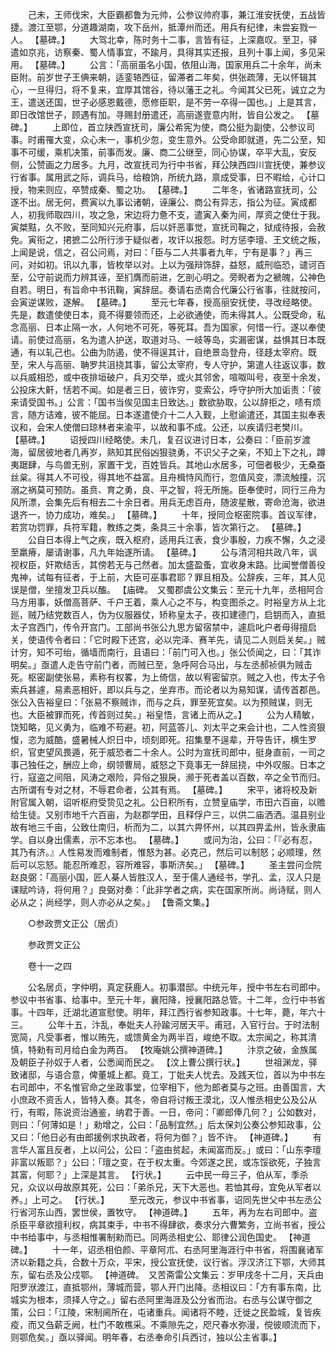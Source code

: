 <!-- { "loadSidebar": true } -->
　　己未，王师伐宋，大臣霸都鲁为元帅，公参议帅府事，兼江淮安抚使，五战皆捷。渡江至鄂，分道趣湖南，攻下岳州，抵潭州而还。用兵有纪律，未尝妄戮一人。 【墓碑。】 
　　大驾北幸，陈时务十二事，言皆有征，上深嘉叹。至卫，驿遣如京兆，访察秦、蜀人情事宜，不踰月，具得其实还报，且列十事上闻，多见采用。 【墓碑。】 
　　公言：「高丽虽名小国，依阻山海，国家用兵二十余年，尚未臣附。前岁世子王倎来朝，适銮辂西征，留滞者二年矣，供张疏薄，无以怀辑其心，一旦得归，将不复来，宜厚其馆谷，待以藩王之礼。今闻其父已死，诚立之为王，遣送还国，世子必感恩戴德，愿修臣职，是不劳一卒得一国也。」上是其言，即日改馆世子，顾遇有加。寻赐封册遣还，高丽遂壹意内附，皆自公发之。 【墓碑。】 
　　上即位，首立陕西宣抚司，廉公希宪为使，商公挺为副使，公参议司事。时甫罹大变，众心未一，事机少忽，变生意外。公受命即就道，先二公至，知事不可缓，乘机决策，前事而发。廉、商二公继至，同心协谋，卒平大乱，安反侧，公赞画之力居多。九月，改宣抚司为行中书省，拜公陕西四川宣抚使，兼参议行省事。属用武之际，调兵马，给粮饷，所统九路，禀成受事，日不暇给，心计口授，物来则应，卒赞成秦、蜀之功。 【墓碑。】 
　　二年冬，省诸路宣抚司，公遂不出。居无何，费寅以九事讼诸朝，诬廉公、商公有异志，指公为征。寅成都人，初我师取四川，攻之急，宋边将力惫不支，遣寅入秦为间，厚资之使仕于我。寅桀黠，久不败，至同知兴元府事，后以奸恶事觉，宣抚司鞠之，狱成待报，会赦免。寅衔之，捃摭二公所行涉于疑似者，攻讦以报怨。时方惩李璮、王文统之叛，上闻是说，信之，召公问焉，对曰：「臣与二人共事者九年，宁有是事？」再三问，对如初。讯以九事，皆枚举以对。上以为强辩饰辞，益怒，威刑临恐，谴诃百至，公守前说而力辨其诬，至扪膺而前进，乞剖心明之。旁睨者为之褫魄，公神色自若。明日，有旨命中书讯鞠，寅辞屈。奏请右丞南合代廉公行省事，往就按问，会寅逆谋败，遂解。 【墓碑。】 
　　至元七年春，授高丽安抚使，寻改经略使。先是，数遣使使日本，竟不得要领而还，上必欲通使，而未得其人。公既受命，私念高丽、日本止隔一水，人何地不可死，等死耳。吾为国家，何惜一行。遂以奉使请。前使过高丽，名为遣人护送，取道对马、一岐等岛，实漏密谋，益惧其日本既通，有以轧己也。公曲为防遏，使不得逞其计，自绝景岛登舟，径趍太宰府。既至，宋人与高丽、聃罗共沮挠其事，留公太宰府，专人守护，第遣人往返议事，数以兵威相恐，或中夜排垣破户，兵刃交举，或火其邻舍，喧呶叫号，夜至十余发，公投床大鼾，恬若不闻。如是者三日，彼诈穷，变索公，呼守护所大加诟责：「彼来请受国书。」公言：「国书当俟见国主日致达。」数欲胁取，公以辞拒之，啧有烦言，随方诘难，彼不能屈。日本遂遣使介十二人入觐，上慰谕遣还，其国主拟奉表议和，会宋人使僧曰琼林者来渝平，以故和事不成。公还，以疾请归老樊川。 【墓碑。】 
　　诏授四川经略使。未几，复召议进讨日本，公奏曰：「臣前岁渡海，留居彼地者几再岁，熟知其民俗凶狠骁勇，不识父子之亲，不知上下之礼，蹲夷踞肆，与鸟兽无别，家置干戈，百姓皆兵。其地山水居多，可佃者极少，无桑蚕丝枲。得其人不可役，得其地不益富。且舟楫恃风而行，忽值风变，漂流触撞，沉溺之祸莫可预防。虽贲、育之勇，良、平之智，将无所施。臣奉使时，同行三舟为风所漂，会集先后有相去二十余日者。用兵无虑百舟，随波星散，寄命沧海，欲进退齐一，协力成功，难矣。」 【墓碑。】 
　　十年，授同佥枢密院事。首议军律，若赏功罚罪，兵符军籍，教练之类，条具三十余事，皆次第行之。 【墓碑。】 
　　公自日本得上气之疾，既入枢府，适用兵江表，食少事殷，力疾不懈，久之浸至羸瘠，屡请谢事，凡九年始遂所请。 【墓碑。】 
　　公与清河相共政八年，讽视权臣，奸欺结舌，其傍若无与己然者。加太盛盈蚤，宜收身末路。比闻誉僧善役鬼神，试每有征者，于上前，大臣可巫事君耶？罪且相及。公辞疾，三年，其人见误是僧，坐擅发卫兵以醢。 【庙碑。　又蜀郡虞公文集云：至元十九年，丞相阿合马方用事，妖僧高菩萨、千户王着，乘人心之不与，构变图杀之。时裕皇方从上北廵，贼乃结党数百人，伪为仪服器仗，矫称皇太子，夜扣建德门，启钥而入，直抵太子宫西门，传令开宫门。工部尚书张公九思方留宿禁中，遽启叱户者毋得擅启关，使语传令者曰：「它时殿下还宫，必以完泽、赛羊先，请见二人则启关矣。」贼计穷，知不可绐，循墙而南行，且语曰：「前门可入也。」张公侦闻之，曰：「其诈明矣。」亟遣人走告守前门者，而贼已至，急呼阿合马出，与左丞郝祯俱为贼击死。枢密副使张易，素称有权畧，为上倚信，故以宥密留京。贼之入也，传太子令索兵甚遽，易素恶相奸，即以兵与之，坐弃市。而论者以为易知谋，请传首郡邑。张公入告裕皇曰：「张易不察贼诈，而与之兵，罪至死宜矣。以为预贼谋，则无也。大臣被罪而死，传首则过矣。」裕皇悟，言诸上而从之。】 
　　公为人精敏，饶知略，见义勇为，临难不苟避。初，阿蓝答儿、刘太平之来会计也，二人性资狠愎，恣为威酷，盛暑械人炽日中，顷刻即死。招集羣不逞辈，开导告讦，横生罗织，官吏望风畏遁，死于威恐者二十余人。公时为宣抚司郎中，挺身直前，一司之事己独任之，酬应上命，纲领曹局，威怒之下竟事无一辞屈挠，中外叹服。日本之行，寇盗之间阻，风涛之艰险，异俗之狠戾，濒于死者盖以百数，卒之全节而归。古所谓有专对之材，不辱君命者，公其有焉。 【墓碑。】 
　　宋平，诸将校及新附官属入朝，诏听枢府受贽见之礼。公日积所有，立赞皇庙学，市田六百亩，以赡给生徒。又别市地千六百亩，为赵郡学田，且释俘户三，以供二庙洒洒。温县别业故有地三千亩，公致仕南归，析而为二，以其六畀怀州，以其四畀孟州，皆永隶庙学。自以身出儒素，示不忘本也。 【墓碑。】 
　　或问为治，公曰：「『必有忍，其乃有济。』人性易发而难制者，惟怒为甚。必克己，然后可以制怒；必顺理，然后可以忘怒。能忍所难忍，容所难容，事斯济矣。」 【墓碑。】 
　　圣主尝问佥院赵良弼：「高丽小国，匠人棊人皆胜汉人，至于儒人通经书，学孔、孟，汉人只是课赋吟诗，将何用？」良弼对奏：「此非学者之病，实在国家所尚。尚诗赋，则人必从之；尚经学，则人亦必从之矣。」 【鲁斋文集。】 

　　○参政贾文正公（居贞） 

　　参政贾文正公 

　　卷十一之四 

　　公名居贞，字仲明，真定获鹿人。初事潜邸。中统元年，授中书左右司郎中。参议中书省事、给事中。至元十年，襄阳降，授襄阳路总管。十二年，佥行中书省事。十四年，迁湖北道宣慰使。明年，拜江西行省参知政事。十七年，薨，年六十三。 
　　公年十五，汴乱，奉妣夫人孙踰河居天平。甫冠，入官行台。于时法制宽简，凡受事者，惟以贿先，或馈黄金为两半百，峻绝不取。太宗闻之，称其清慎，特勑有司月给白金为两百。 【牧庵姚公撰神道碑。】 
　　汴京之破，金族属及朝臣子孙奴于人者，公悉闻而民之。 【汶上曹公撰行状。】 
　　世祖渊龙，驿致诸邸，与语合意，俾董城上都。竟工，丁妣夫人忧去。及践天位，首以为中书左右司郎中，不名惟官命之坐政事堂，位宰相下，他为郎者莫与之班。由善国言，大小庶政不资舌人，皆特入奏。其冬，帝自将讨叛王漠北，汉人惟丞相史公及公从行，有暇，陈说资治通鉴，纳君于善。一日，帝问：「卿郎俸几何？」公如数对，则曰：「何薄如是！」勑增之，公曰：「品制宜然。」后太保刘公奏公参知政事，公又曰：「他日必有由郎援例求执政者，将何为御？」皆不许。 【神道碑。】 
　　有言华人富且反者，上以问公，公曰：「盗由贫起，未闻富而反。」或曰：「山东李璮非富以叛耶？」公曰：「璮之变，在于权太重。今郊遂之民，或冻馁欲死，子独言其富，何耶？」上深是其言。 【行状。】 
　　云中民一母三子，伯从军，季杀兄，众议以母故原其死，公曰：「弟杀兄，天下大恶也。若恤其母，宜免从军者以养。」上可之。 【行状。】 
　　至元改元，参议中书省事，诏同先世父中书左丞公行省河东山西，罢世侯，置牧守。 【神道碑。】 
　　五年，再为左右司郎中。盗杀臣平章欲擅利权，病其束手，中书不得肆欲，奏求分六曹繁务，立尚书省，授公中书给事中，与丞相惟署制勑而已。同两丞相史公、耶律公润色国史。 【神道碑。】 
　　十一年，诏丞相伯颜、平章阿朮、右丞阿里海涯行中书省，将围襄诸军济以新籍之兵，合数十万众，平宋，授公宣抚使，议行省。浮汉济江下鄂，大师其东，留右丞及公戍鄂。 【神道碑。　又苦斋雷公文集云：岁甲戌冬十二月，天兵由阳罗洑渡江，直抵鄂州，薄城而营，鄂人开门出降。丞相议曰：「方有事东南，比城实为根本，须择人守之。」留右丞阿里海涯及公分省而治。右丞与公谋守御之策，公曰：「江陵，宋制阃所在，屯诸重兵。闻诸将不睦，迁徙之民盈城，复皆疾疫，而又刍薪乏阙，杜门不敢樵采。不乘隙先之，咫尺春水弥漫，傥彼顺流而下，则鄂危矣。」亟以驿闻。明年春，右丞奉命引兵西讨，独以公主省事。】 
